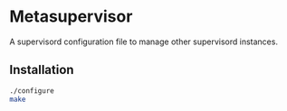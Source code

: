 # Metasupervisor

A supervisord configuration file to manage other supervisord instances.

## Installation

```bash
./configure
make
```

